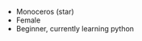 - Monoceros (star)
- Female
- Beginner, currently learning python

<!---
CANISMonoceros/CANISMonoceros is a ✨ special ✨ repository because its `README.md` (this file) appears on your GitHub profile.
You can click the Preview link to take a look at your changes.
--->
